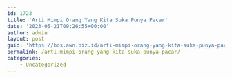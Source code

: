 ```yaml
---
id: 1723
title: 'Arti Mimpi Orang Yang Kita Suka Punya Pacar'
date: '2023-05-21T09:26:55+00:00'
author: admin
layout: post
guid: 'https://bos.awn.biz.id/arti-mimpi-orang-yang-kita-suka-punya-pacar/'
permalink: /arti-mimpi-orang-yang-kita-suka-punya-pacar/
categories:
    - Uncategorized
---
```


